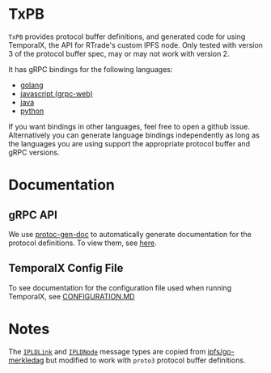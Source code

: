 # TxPB

`TxPB` provides protocol buffer definitions, and generated code for using TemporalX, the API for RTrade's custom IPFS node. Only tested with version 3 of the protocol buffer spec, may or may not work with version 2.

It has gRPC bindings for the following languages:

* [golang](./go)
* [javascript (grpc-web)](./js)
* [java](./java/pb)
* [python](./py)

If you want bindings in other languages, feel free to open a github issue. Alternatively you can generate language bindings independently as long as the languages you are using support the appropriate protocol buffer and gRPC versions.

# Documentation

## gRPC API

We use [protoc-gen-doc](https://github.com/pseudomuto/protoc-gen-doc) to automatically generate documentation for the protocol definitions. To view them, see [here](https://rtradeltd.github.io/TxPB/doc/index.html). 

## TemporalX Config File

To see documentation for the configuration file used when running TemporalX, see [CONFIGURATION.MD](https://rtradeltd.github.io/TxPB/doc/CONFIGURATION.MD)

# Notes

The [`IPLDLink`](https://github.com/RTradeLtd/TxPB/blob/master/dag.proto#L106) and [`IPLDNode`](https://github.com/RTradeLtd/TxPB/blob/69898da501880e8f7f83b1ba0bdeb3ea7367a53f/dag.proto#L116) message types are copied from [ipfs/go-merkledag](https://github.com/ipfs/go-merkledag/blob/master/pb/merkledag.proto) but modified to work with `proto3` protocol buffer definitions. 
